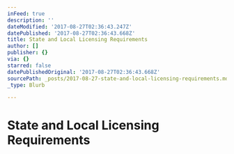 ```yaml
---
inFeed: true
description: ''
dateModified: '2017-08-27T02:36:43.247Z'
datePublished: '2017-08-27T02:36:43.668Z'
title: State and Local Licensing Requirements
author: []
publisher: {}
via: {}
starred: false
datePublishedOriginal: '2017-08-27T02:36:43.668Z'
sourcePath: _posts/2017-08-27-state-and-local-licensing-requirements.md
_type: Blurb

---
```

# State and Local Licensing Requirements